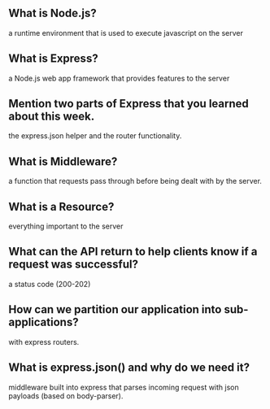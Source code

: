 ## What is Node.js?

a runtime environment that is used to execute javascript on the server

## What is Express?

a Node.js web app framework that provides features to the server

## Mention two parts of Express that you learned about this week.

the express.json helper and the router functionality.

## What is Middleware?

a function that requests pass through before being dealt with by the server.

## What is a Resource?

everything important to the server

## What can the API return to help clients know if a request was successful?

a status code (200-202)

## How can we partition our application into sub-applications?

with express routers.

## What is express.json() and why do we need it?

middleware built into express that parses incoming request with json payloads (based on body-parser).
